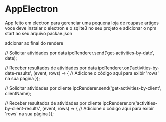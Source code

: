 # AppElectron
App feito em electron para gerenciar uma pequena loja de roupase artigos
voce deve instalar o electron e o sqlite3 no seu projeto e adicionar o npm start ao seu arquivo packae.json

 adcionar ao final do rendere
 
  // Solicitar atividades por data
ipcRenderer.send('get-activities-by-date', date);

// Receber resultados de atividades por data
ipcRenderer.on('activities-by-date-results', (event, rows) => {
  // Adicione o código aqui para exibir 'rows' na sua página
});

// Solicitar atividades por cliente
ipcRenderer.send('get-activities-by-client', clientName);

// Receber resultados de atividades por cliente
ipcRenderer.on('activities-by-client-results', (event, rows) => {
  // Adicione o código aqui para exibir 'rows' na sua página
});